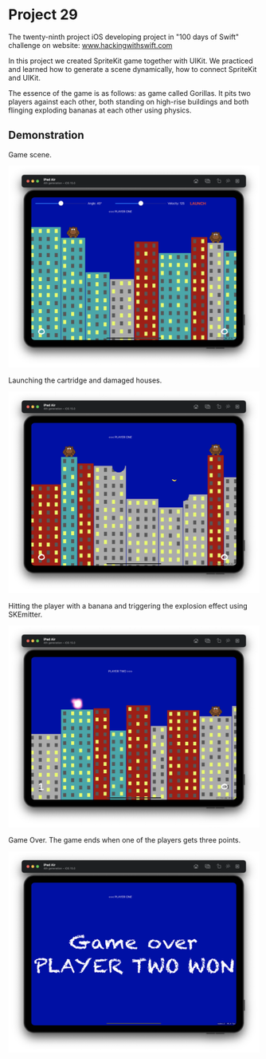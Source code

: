 #  Project 29

The twenty-ninth project iOS developing project in "100 days of Swift" challenge on website: www.hackingwithswift.com

In this project we created SpriteKit game together with UIKit. We practiced and learned how to generate a scene dynamically, how to connect SpriteKit and UIKit.

The essence of the game is as follows: as game called Gorillas. It pits two players against each other, both standing on high-rise buildings and both flinging exploding bananas at each other using physics.

## Demonstration

Game scene.

![Screenshot](screen1.png)

Launching the cartridge and damaged houses.

![Screenshot](screen2.png)

Hitting the player with a banana and triggering the explosion effect using SKEmitter.

![Screenshot](screen3.png)

Game Over. The game ends when one of the players gets three points.

![Screenshot](screen4.png)

